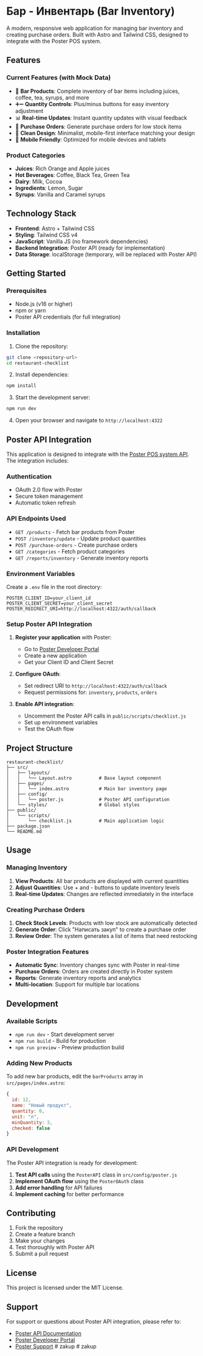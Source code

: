 # Бар - Инвентарь (Bar Inventory)

A modern, responsive web application for managing bar inventory and creating purchase orders. Built with Astro and Tailwind CSS, designed to integrate with the Poster POS system.

## Features

### Current Features (with Mock Data)
- 🍹 **Bar Products**: Complete inventory of bar items including juices, coffee, tea, syrups, and more
- ➕➖ **Quantity Controls**: Plus/minus buttons for easy inventory adjustment
- 📊 **Real-time Updates**: Instant quantity updates with visual feedback
- 🛒 **Purchase Orders**: Generate purchase orders for low stock items
- 🎨 **Clean Design**: Minimalist, mobile-first interface matching your design
- 📱 **Mobile Friendly**: Optimized for mobile devices and tablets

### Product Categories
- **Juices**: Rich Orange and Apple juices
- **Hot Beverages**: Coffee, Black Tea, Green Tea
- **Dairy**: Milk, Cocoa
- **Ingredients**: Lemon, Sugar
- **Syrups**: Vanilla and Caramel syrups

## Technology Stack

- **Frontend**: Astro + Tailwind CSS
- **Styling**: Tailwind CSS v4
- **JavaScript**: Vanilla JS (no framework dependencies)
- **Backend Integration**: Poster API (ready for implementation)
- **Data Storage**: localStorage (temporary, will be replaced with Poster API)

## Getting Started

### Prerequisites
- Node.js (v16 or higher)
- npm or yarn
- Poster API credentials (for full integration)

### Installation

1. Clone the repository:
```bash
git clone <repository-url>
cd restaurant-checklist
```

2. Install dependencies:
```bash
npm install
```

3. Start the development server:
```bash
npm run dev
```

4. Open your browser and navigate to `http://localhost:4322`

## Poster API Integration

This application is designed to integrate with the [Poster POS system API](https://dev.joinposter.com/docs/v3/start/index). The integration includes:

### Authentication
- OAuth 2.0 flow with Poster
- Secure token management
- Automatic token refresh

### API Endpoints Used
- `GET /products` - Fetch bar products from Poster
- `POST /inventory/update` - Update product quantities
- `POST /purchase-orders` - Create purchase orders
- `GET /categories` - Fetch product categories
- `GET /reports/inventory` - Generate inventory reports

### Environment Variables
Create a `.env` file in the root directory:

```env
POSTER_CLIENT_ID=your_client_id
POSTER_CLIENT_SECRET=your_client_secret
POSTER_REDIRECT_URI=http://localhost:4322/auth/callback
```

### Setup Poster API Integration

1. **Register your application** with Poster:
   - Go to [Poster Developer Portal](https://dev.joinposter.com/)
   - Create a new application
   - Get your Client ID and Client Secret

2. **Configure OAuth**:
   - Set redirect URI to `http://localhost:4322/auth/callback`
   - Request permissions for: `inventory`, `products`, `orders`

3. **Enable API integration**:
   - Uncomment the Poster API calls in `public/scripts/checklist.js`
   - Set up environment variables
   - Test the OAuth flow

## Project Structure

```
restaurant-checklist/
├── src/
│   ├── layouts/
│   │   └── Layout.astro          # Base layout component
│   ├── pages/
│   │   └── index.astro           # Main bar inventory page
│   ├── config/
│   │   └── poster.js             # Poster API configuration
│   └── styles/                   # Global styles
├── public/
│   └── scripts/
│       └── checklist.js          # Main application logic
├── package.json
└── README.md
```

## Usage

### Managing Inventory
1. **View Products**: All bar products are displayed with current quantities
2. **Adjust Quantities**: Use + and - buttons to update inventory levels
3. **Real-time Updates**: Changes are reflected immediately in the interface

### Creating Purchase Orders
1. **Check Stock Levels**: Products with low stock are automatically detected
2. **Generate Order**: Click "Написать закуп" to create a purchase order
3. **Review Order**: The system generates a list of items that need restocking

### Poster Integration Features
- **Automatic Sync**: Inventory changes sync with Poster in real-time
- **Purchase Orders**: Orders are created directly in Poster system
- **Reports**: Generate inventory reports and analytics
- **Multi-location**: Support for multiple bar locations

## Development

### Available Scripts

- `npm run dev` - Start development server
- `npm run build` - Build for production
- `npm run preview` - Preview production build

### Adding New Products

To add new bar products, edit the `barProducts` array in `src/pages/index.astro`:

```javascript
{
  id: 12,
  name: "Новый продукт",
  quantity: 0,
  unit: "л",
  minQuantity: 5,
  checked: false
}
```

### API Development

The Poster API integration is ready for development:

1. **Test API calls** using the `PosterAPI` class in `src/config/poster.js`
2. **Implement OAuth flow** using the `PosterOAuth` class
3. **Add error handling** for API failures
4. **Implement caching** for better performance

## Contributing

1. Fork the repository
2. Create a feature branch
3. Make your changes
4. Test thoroughly with Poster API
5. Submit a pull request

## License

This project is licensed under the MIT License.

## Support

For support or questions about Poster API integration, please refer to:
- [Poster API Documentation](https://dev.joinposter.com/docs/v3/start/index)
- [Poster Developer Portal](https://dev.joinposter.com/)
- [Poster Support](https://joinposter.com/support)
#   z a k u p  
 #   z a k u p  
 